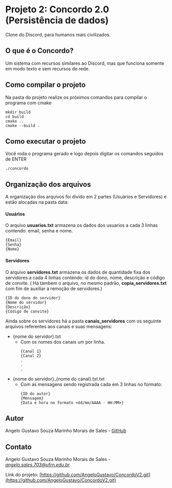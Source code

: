 # Projeto 2: Concordo 2.0 (Persistência de dados)
Clone do Discord, para humanos mais civilizados.

## O que é o Concordo?
Um sistema com recursos similares ao Discord, mas que funciona somente em modo texto e sem recursos de
rede. 

## Como compilar o projeto
Na pasta do projeto realize os próximos comandos para compilar o programa com cmake
```console
mkdir build
cd build
cmake ..
cmake --build .
```

## Como executar o projeto
Você roda o programa gerado e logo depois digitar os comandos seguidos de ENTER
```console
./concordo
```

## Organização dos arquivos
A organização dos arquivos foi divido em 2 partes (Usuários e Servidores) e estão alocadas na pasta data:
#### Usuários
O arquivo **usuarios.txt** armazena os dados dos usuarios a cada 3 linhas contendo: email, senha e nome.
```
{Email}
{Senha}
{Nome}
```
#### Servidores
O arquivo **servidores.txt** armazena os dados de quantidade fixa dos servidores a cada 4 linhas contendo: id do dono, nome, descrição e código de convite. (
Há tambem o arquivo, no mesmo padrão, **copia_servidores.txt** com fim de auxiliar a remoção de servidores.)
```
{ID do dono do servidor}
{Nome do servidor}
{Descrição}
{Código de convite}
```
Ainda sobre os servidores há a pasta **canais_servidores** com os seguinte arquivos referentes aos canais e suas mensagens:
* {nome do servidor}.txt
  * Com os nomes dos canais um por linha.
     ```
    {Canal 1}
    {Canal 2}
    .
    .
    .
    ```
* {nome do servidor}_{nome do canal}.txt.txt
  * Com as mensagens sendo registrada cada em 3 linhas no formato:
    ```
    {ID do autor}
    {Mensagem}
    {Data e hora no formato <dd/mm/AAAA - HH:MM>}
    ```

## Autor

Angelo Gustavo Souza Marinho Morais de Sales -
[GitHub](https://github.com/AngeloGustavo)

## Contato

Angelo Gustavo Souza Marinho Morais de Sales -
*<angelo.sales.703@ufrn.edu.br>*

Link do projeto: [https://github.com/AngeloGustavo/ConcordoV2.git](https://github.com/AngeloGustavo/ConcordoV2.git)
